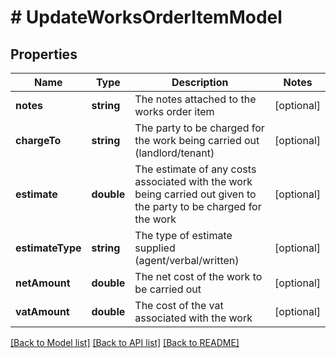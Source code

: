 # # UpdateWorksOrderItemModel

## Properties

Name | Type | Description | Notes
------------ | ------------- | ------------- | -------------
**notes** | **string** | The notes attached to the works order item | [optional]
**chargeTo** | **string** | The party to be charged for the work being carried out (landlord/tenant) | [optional]
**estimate** | **double** | The estimate of any costs associated with the work being carried out given to the party to be charged for the work | [optional]
**estimateType** | **string** | The type of estimate supplied (agent/verbal/written) | [optional]
**netAmount** | **double** | The net cost of the work to be carried out | [optional]
**vatAmount** | **double** | The cost of the vat associated with the work | [optional]

[[Back to Model list]](../../README.md#models) [[Back to API list]](../../README.md#endpoints) [[Back to README]](../../README.md)
